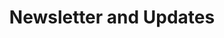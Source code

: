---
title: Newsletter and Updates
layout: archives  # This is a key setting for displaying posts
permalink: /posts/
#icon: fa-solid fa-envelopes-bulk
# order: 11  # commented out - defined in navigation.yml
---